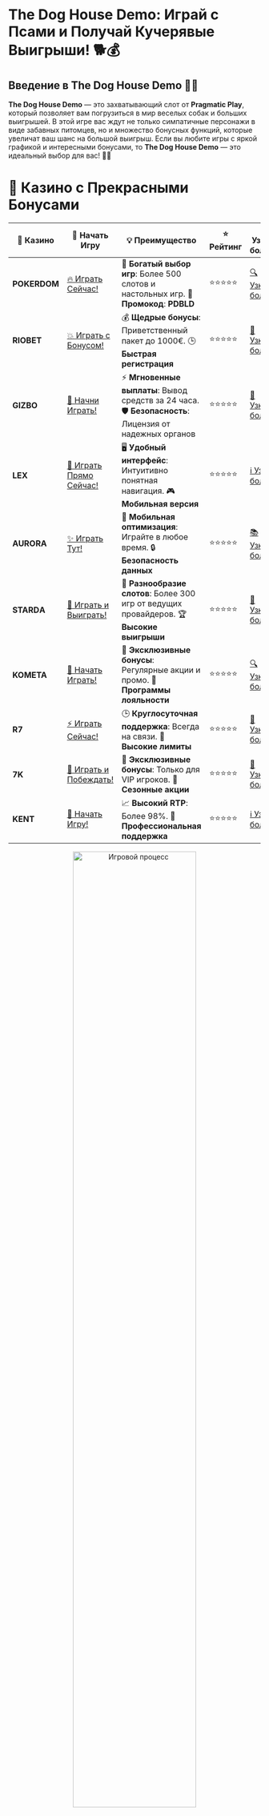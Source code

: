 # **The Dog House Demo: Играй с Псами и Получай Кучерявые Выигрыши! 🐕💰**

## Введение в **The Dog House Demo** 🎰🐾

**The Dog House Demo** — это захватывающий слот от **Pragmatic Play**, который позволяет вам погрузиться в мир веселых собак и больших выигрышей. В этой игре вас ждут не только симпатичные персонажи в виде забавных питомцев, но и множество бонусных функций, которые увеличат ваш шанс на большой выигрыш. Если вы любите игры с яркой графикой и интересными бонусами, то **The Dog House Demo** — это идеальный выбор для вас! 🎉🐶

# 🌟 Казино с Прекрасными Бонусами

| 🎲 **Казино** | 🔗 **Начать Игру** | 💡 **Преимущество** | ⭐ **Рейтинг** | 🔗 **Узнать больше** | 🆕 **Новая информация** |
|--------------|---------------------|---------------------|----------------|----------------------|-------------------------|
| **POKERDOM**  | [🔥 Играть Сейчас!](https://brandplay.link/4k77v2yx) | 🎉 **Богатый выбор игр**: Более 500 слотов и настольных игр. 🎁 **Промокод**: **PDBLD** | ⭐⭐⭐⭐⭐ | [🔍 Узнать больше](https://brandplay.link/4k77v2yx) | 🏆 **Победители турниров** получают эксклюзивные подарки! |
| **RIOBET**    | [💥 Играть с Бонусом!](https://brandplay.link/7xBLTPyj) | 💰 **Щедрые бонусы**: Приветственный пакет до 1000€. 🕒 **Быстрая регистрация** | ⭐⭐⭐⭐⭐ | [📖 Узнать больше](https://brandplay.link/7xBLTPyj) | 💬 **Поддержка 24/7** для комфортной игры в любое время! |
| **GIZBO**     | [🚀 Начни Играть!](https://brandplay.link/bprXw4YV) | ⚡ **Мгновенные выплаты**: Вывод средств за 24 часа. 🛡️ **Безопасность**: Лицензия от надежных органов | ⭐⭐⭐⭐⭐ | [📝 Узнать больше](https://brandplay.link/bprXw4YV) | 🔒 **SSL-шифрование** для максимальной безопасности данных игроков. |
| **LEX**       | [💎 Играть Прямо Сейчас!](https://brandplay.link/zW4hdDFV) | 🖥️ **Удобный интерфейс**: Интуитивно понятная навигация. 🎮 **Мобильная версия** | ⭐⭐⭐⭐⭐ | [ℹ️ Узнать больше](https://brandplay.link/zW4hdDFV) | 📱 **Поддержка всех мобильных устройств** для удобства игры в любом месте. |
| **AURORA**    | [✨ Играть Тут!](https://10trafic-stat2.com/click/668546556bcc6313411604bd/6766/13032/subaccount) | 📱 **Мобильная оптимизация**: Играйте в любое время. 🔒 **Безопасность данных** | ⭐⭐⭐⭐⭐ | [📚 Узнать больше](https://10trafic-stat2.com/click/668546556bcc6313411604bd/6766/13032/subaccount) | 🌍 **Международная лицензия** на деятельность в разных странах. |
| **STARDА**    | [🎉 Играть и Выиграть!](https://brandplay.link/fB7xwRFL) | 🎰 **Разнообразие слотов**: Более 300 игр от ведущих провайдеров. 🏆 **Высокие выигрыши** | ⭐⭐⭐⭐⭐ | [🔎 Узнать больше](https://brandplay.link/fB7xwRFL) | 🎉 **Ежемесячные турниры** с крупными призами! |
| **KOMETA**    | [🎁 Начать Играть!](https://brandplay.link/8ZymQJV8) | 🎁 **Эксклюзивные бонусы**: Регулярные акции и промо. 🔄 **Программы лояльности** | ⭐⭐⭐⭐⭐ | [🔍 Узнать больше](https://brandplay.link/8ZymQJV8) | 🌟 **Персонализированные предложения** для долгосрочных игроков. |
| **R7**        | [⚡ Играть Сейчас!](https://brandplay.link/bMd3Yjsw) | 🕒 **Круглосуточная поддержка**: Всегда на связи. 💸 **Высокие лимиты** | ⭐⭐⭐⭐⭐ | [📖 Узнать больше](https://brandplay.link/bMd3Yjsw) | 🎯 **Рейтинг игроков** для лучших участников. |
| **7K**        | [🎯 Играть и Побеждать!](https://brandplay.link/BvQyFShp) | 🌟 **Эксклюзивные бонусы**: Только для VIP игроков. 🎉 **Сезонные акции** | ⭐⭐⭐⭐⭐ | [📝 Узнать больше](https://brandplay.link/BvQyFShp) | 🥇 **Особые привилегии** для постоянных игроков. |
| **KENT**      | [🔑 Начать Игру!](https://brandplay.link/Fv2WP3js) | 📈 **Высокий RTP**: Более 98%. 💼 **Профессиональная поддержка** | ⭐⭐⭐⭐⭐ | [ℹ️ Узнать больше](https://brandplay.link/Fv2WP3js) | 💬 **Поддержка на нескольких языках** для удобства игроков. |

<div align="center"> <img src="https://i.pinimg.com/originals/1d/b3/25/1db325483acbe642c6d4e6fdd73a4988.gif" alt="Игровой процесс" width="70%"> </div>
---

# 🚀 Быстрые Выигрыши и Поддержка

| 🎲 **Казино** | 🔗 **Начать Игру** | 💡 **Преимущество** | ⭐ **Рейтинг** | 🔗 **Узнать больше** | 🆕 **Новая информация** |
|--------------|---------------------|---------------------|----------------|----------------------|-------------------------|
| **GAMA**      | [🎯 Играть Прямо Сейчас!](https://brandplay.link/j6NMKsDz) | 🔍 **Интуитивный интерфейс**: Легкость использования. 🏅 **Престижные турниры** | ⭐⭐⭐⭐☆ | [🔎 Узнать больше](https://brandplay.link/j6NMKsDz) | 🏆 **Турниры с большими призами** каждый месяц. |
| **ONION**     | [💥 Играть и Выигрывать!](https://brandplay.link/zBGRVpQ9) | 🤑 **Низкие ставки**: Идеально для начинающих. 🔄 **Быстрые выводы** | ⭐⭐⭐⭐☆ | [🔍 Узнать больше](https://brandplay.link/zBGRVpQ9) | 🎮 **Казино для новичков** с простыми правилами. |
| **ЧЕМПИОН**   | [🏅 Играть в Турнире!](https://temon-gter.cfd/go/lRq?p80412p304504pcc44t17455) | 🏅 **Лояльная программа**: Награды за активность. 🎁 **Ежемесячные бонусы** | ⭐⭐⭐⭐☆ | [📖 Узнать больше](https://temon-gter.cfd/go/lRq?p80412p304504pcc44t17455) | 🥇 **Турниры и лояльность** — каждый шаг вознаграждается. |
| **VAVADA**    | [🚀 Играть Без Ожидания!](https://vavadapartner.pro/?promo=ea5c9275-6854-4505-94fc-95ab18221945-linkb2) | 🚀 **Быстрая регистрация**: Начните играть мгновенно. 🔐 **Безопасные транзакции** | ⭐⭐⭐⭐☆ | [📝 Узнать больше](https://vavadapartner.pro/?promo=ea5c9275-6854-4505-94fc-95ab18221945-linkb2) | 🏆 **Программа для новых игроков** с бонусами за регистрацию. |
| **FRIENDS**   | [🎉 Играть и Развлекаться!](https://gofriends.mba/linkb2) | 🤝 **Социальные игры**: Играйте с друзьями. 🌐 **Мультиплатформенность** | ⭐⭐⭐⭐☆ | [ℹ️ Узнать больше](https://gofriends.mba/linkb2) | 🎮 **Играйте с друзьями** и зарабатывайте бонусы за совместные действия. |
| **1WIN**      | [⚡ Играть и Выигрывать!](https://brandplay.link/smXVpBbG) | 🏆 **Спортивные ставки**: Широкий выбор видов спорта. 💵 **Высокие коэффициенты** | ⭐⭐⭐⭐☆ | [📚 Узнать больше](https://brandplay.link/smXVpBbG) | ⚽ **Бонусы на спортивные ставки** для активных игроков. |
| **DRIP**      | [💥 Играть Сразу!](https://drp-ircp01.com/c07e6a3db) | 🌐 **Инновационные игры**: Новейшие игровые технологии. 🛡️ **Высокая безопасность** | ⭐⭐⭐⭐☆ | [🔎 Узнать больше](https://drp-ircp01.com/c07e6a3db) | 🔧 **Инновационные функции** для удобства игры. |
| **JOYCASINO** | [🎰 Играть И Побеждать!](https://rpc30.call2me.pro/?/ru/registration?apkpop=0&partner=p24970p3291217pc98f) | 🎁 **Приятные бонусы**: Ежедневные акции и подарки. 🕹️ **Разнообразие игр** | ⭐⭐⭐⭐☆ | [🔍 Узнать больше](https://rpc30.call2me.pro/?/ru/registration?apkpop=0&partner=p24970p3291217pc98f) | 🎉 **Щедрые фриспины** для новых игроков. |
| **PLAYFORTUNA** | [🔥 Играть С Бонусом!](https://fortunapromo.net/alt/playfortuna/registration?0dc4a9362a71feb7e3f165fb8e766f70) | 🎉 **Регулярные акции**: Бонусы, фриспины и многое другое. 🏅 **Турниры** | ⭐⭐⭐⭐☆ | [📚 Узнать больше](https://fortunapromo.net/alt/playfortuna/registration?0dc4a9362a71feb7e3f165fb8e766f70) | 🎯 **Выгодные предложения** на популярные игры. |
| **SYKAA**     | [💸 Играть Сейчас!](https://s-two-way.com/?source=linkb2&pid=30697) | 💸 **Доступные ставки**: Идеально для новичков. 🎁 **Щедрые бонусы** | ⭐⭐⭐⭐☆ | [🔍 Узнать больше](https://s-two-way.com/?source=linkb2&pid=30697) | 💥 **Акции с большими бонусами** для новичков и опытных игроков. |

<div align="center"> <img src="https://schaeffers-cdn.s3.amazonaws.com/images/default-source/schaeffers-cdn-images/default-images/sectors/bigstock-casino-gambling-concept-with-f-369012793.jpg?sfvrsn=493ad806_4" alt="Игровой процесс" width="70%"> </div>
---

# 💸 Казино с Привлекательными Программами Лояльности

| 🎲 **Казино** | 🔗 **Начать Игру** | 💡 **Преимущество** | ⭐ **Рейтинг** | 🔗 **Узнать больше** | 🆕 **Новая информация** |
|--------------|---------------------|---------------------|----------------|----------------------|-------------------------|
| **KOMETA**    | [🎯 Начни Играть!](https://brandplay.link/8ZymQJV8) | 🎁 **Эксклюзивные бонусы**: Регулярные акции и промо. 🔄 **Программы лояльности** | ⭐⭐⭐⭐⭐ | [🔍 Узнать больше](https://brandplay.link/8ZymQJV8) | 🌟 **Персонализированные предложения** для долгосрочных игроков. |
| **1Xslots**   | [🏅 Играть Прямо Сейчас!](https://brandplay.link/hSB1khtr) | 🎉 **Множество акций**: Еженедельные бонусы и турниры. 🛡️ **Безопасность** | ⭐⭐⭐⭐⭐ | [📚 Узнать больше](https://brandplay.link/hSB1khtr) | 🏅 **Награды за активность**: участники программы лояльности получают специальные привилегии. |
| **R7**        | [🚀 Играть Сейчас!](https://brandplay.link/bMd3Yjsw) | 🕒 **Круглосуточная поддержка**: Всегда на связи. 💸 **Высокие лимиты** | ⭐⭐⭐⭐⭐ | [📖 Узнать больше](https://brandplay.link/bMd3Yjsw) | 💬 **VIP-поддержка** для постоянных игроков с приоритетом. |

<div align="center"> <img src="https://i.pinimg.com/originals/1d/b3/25/1db325483acbe642c6d4e6fdd73a4988.gif" alt="Игровой процесс" width="70%"> </div>
---

---

## Обзор слота **The Dog House Demo** 🐾

**The Dog House** — это яркий видеослот с 5 барабанами и 20 линиями выплат, который радует игроков не только веселыми персонажами, но и множеством бонусных возможностей. Здесь вас ждут бесплатные вращения, множители и шанс на огромные выплаты.

### Особенности **The Dog House Demo** 🎰

1. **Тема**: Слот оформлен в стиле уютного двора с домашними питомцами. На барабанах появляются различные породы собак, а также косточки, дома и игрушки.
2. **Бонусы**: В игре есть бесплатные вращения и бонусы с множителями, которые могут увеличить ваш выигрыш.
3. **RTP**: RTP (возврат к игроку) в этом слоте составляет 96.51%, что делает его привлекательным для игроков, ищущих щедрые выплаты.
4. **Ставки**: **The Dog House** предлагает широкий диапазон ставок, что подходит как для новичков, так и для опытных игроков.

---

## Как играть в **The Dog House Demo**? 🎮

**The Dog House Demo** — это классическая игра, в которой легко разобраться. Ставьте желаемую сумму, вращайте барабаны и наслаждайтесь игрой. Однако в этой игре есть несколько ключевых особенностей, которые могут принести вам дополнительные выигрыши.

### 1. **Запуск игры** 🎰

Выберите ставку и начните вращать барабаны. Для выигрыша нужно собрать три или более одинаковых символа на линии выплат. Чем больше символов, тем выше выигрыш.

### 2. **Бонусные функции** 🎁

- **Бонусные вращения**: Для активации бесплатных вращений необходимо собрать три или более символов Scatter (домик для собаки). В бесплатных вращениях появляются множители, которые увеличивают выигрыши.
- **Символ Wild**: Символ Wild в виде собаки помогает сформировать выигрышные комбинации, заменяя другие символы.
- **Sticky Wilds**: В бонусных вращениях символы Wild могут "прилипать" к барабанам, увеличивая шанс на выигрыш.

### 3. **Символы и их значения** 🐾

- **Wild**: Символ Wild помогает создавать выигрышные комбинации, заменяя другие символы на барабанах.
- **Scatter**: Для активации бесплатных вращений нужно собрать три или более символов Scatter (домик для собаки).
- **Собаки**: Каждая порода собаки имеет свою стоимость. Чем больше собачек в выигрыше — тем выше ваш выигрыш.

---

## Преимущества игры в **The Dog House Demo** 🎉

### 1. **Большие выигрыши с множителями** 💰

Бонусные функции, такие как бесплатные вращения с множителями, позволяют получить внушительные выплаты, делая каждое вращение более захватывающим.

### 2. **Великолепная графика и анимации** 🎨

Слот имеет яркую и привлекательную графику, а анимации собак и других элементов игры создают атмосферу веселья и дружбы.

### 3. **Поддержка мобильных устройств** 📱

**The Dog House Demo** доступен на мобильных устройствах, что позволяет наслаждаться игрой в любое время и в любом месте.

---

## Где играть в **The Dog House Demo**? 🎰

Если вы хотите испытать удачу в **The Dog House Demo**, вот несколько онлайн-казино, где доступен этот слот:

### 1. **Pokerdom** 🏆

- **Лицензия**: Curacao
- **Особенности**: **Pokerdom** предлагает широкий выбор слотов, включая **The Dog House**, а также отличные бонусы для новых игроков.

#### Преимущества:
- Легкая регистрация и множество способов пополнения.
- Щедрые бонусы для новичков.
- Удобная мобильная версия.

---

### 2. **Riobet** 💎

- **Лицензия**: Malta Gaming Authority
- **Особенности**: В **Riobet** доступно множество популярных слотов, включая **The Dog House**, с высококачественной графикой и интересными бонусами.

#### Преимущества:
- Простой и быстрый вывод средств.
- Частые акции и бонусы для игроков.
- Поддержка мобильных устройств.

---

### 3. **Gizbo** 🎉

- **Лицензия**: UK Gambling Commission
- **Особенности**: В **Gizbo** доступен слот **The Dog House** с множеством бонусов и акций для новых игроков.

#### Преимущества:
- Простота интерфейса и быстрая регистрация.
- Регулярные бонусы и акции.
- Удобный мобильный интерфейс.

---

### 4. **LEX** ✨

- **Лицензия**: Curacao eGaming
- **Особенности**: В **LEX** доступен **The Dog House** и другие интересные слоты, а также щедрые бонусы для новых игроков.

#### Преимущества:
- Мобильная версия для игры на ходу.
- Удобные способы пополнения и вывода средств.
- Привлекательные бонусы.

---

### 5. **Aurora** 🌟

- **Лицензия**: Malta Gaming Authority
- **Особенности**: В **Aurora** можно найти **The Dog House** и насладиться множеством бонусов и удобным интерфейсом.

#### Преимущества:
- Простота использования и быстрые выплаты.
- Множество способов пополнения счета.
- Щедрые бонусы и акции.

---

## Заключение: Играйте с собаками и выигрывайте с **The Dog House Demo**! 🐕💥

**The Dog House Demo** — это увлекательный слот, который понравится всем любителям домашних животных и ярких игр с бонусами. Вращайте барабаны, активируйте бонусные функции и получайте выигрыши в мире забавных собак и множителей. Играйте в **The Dog House** и наслаждайтесь каждой секундой! 🎰🎉

---

## Часто задаваемые вопросы (FAQ) ❓📚

### 1. Где можно играть в **The Dog House Demo**? 🎮

**The Dog House Demo** доступен в таких казино, как **Pokerdom**, **Riobet**, **Gizbo**, **LEX** и **Aurora**.

### 2. Как активировать бонусы в **The Dog House Demo**? 🎁

Бонусы активируются при выпадении трех или более символов Scatter, что запускает бесплатные вращения с множителями.

### 3. Что такое символ Wild в **The Dog House Demo**? 🐾

Символ Wild помогает создавать выигрышные комбинации, заменяя другие символы на барабанах.

---

Приятной игры в **The Dog House Demo** и удачных побед в мире собак! 🐕🎉
